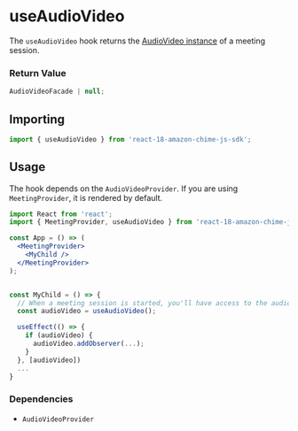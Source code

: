 # useAudioVideo

The `useAudioVideo` hook returns the [AudioVideo instance](https://aws.github.io/amazon-chime-sdk-js/interfaces/audiovideofacade.html) of a meeting session.

### Return Value

```javascript
AudioVideoFacade | null;
```

## Importing

```javascript
import { useAudioVideo } from 'react-18-amazon-chime-js-sdk';
```

## Usage

The hook depends on the `AudioVideoProvider`. If you are using `MeetingProvider`, it is rendered by default.

```jsx
import React from 'react';
import { MeetingProvider, useAudioVideo } from 'react-18-amazon-chime-js-sdk';

const App = () => (
  <MeetingProvider>
    <MyChild />
  </MeetingProvider>
);


const MyChild = () => {
  // When a meeting session is started, you'll have access to the audioVideo instance
  const audioVideo = useAudioVideo();

  useEffect(() => {
    if (audioVideo) {
      audioVideo.addObserver(...);
    }
  }, [audioVideo])
  ...
}
```

### Dependencies

- `AudioVideoProvider`
